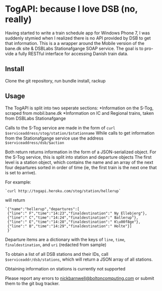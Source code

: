 TogAPI: because I love DSB (no, really)
========================================================

Having started to write a train schedule app for Windows Phone 7, I was
suddenly stymied when I realized there is no API provided by DSB to get
that information. This is a a wrapper around the Mobile version of the
bane.dk site & DSBLabs Stationafgange SOAP service. The goal is to pro-
vide a fully RESTful interface for accessing Danish train data. 

Install
-------
Clone the git repository, run bundle install, rackup

Usage
-----
The TogAPI is split into two seperate sections:
	*Information on the S-Tog, scraped from mobil.bane.dk
	*Information on IC and Regional trains, taken from DSBLabs Stationafgange

Calls to the S-Tog service are made in the form of
 `curl $serviceaddress/stog/station/$stationname`
While calls to get information from the Stationafgange service use the
address `$serviceaddress/dsb/$action`

Both return returns information in the form of a JSON-serialized object.
For the S-Tog service, this is split into station and departure objects
The first level is a station object, which contains the name and an array
of the next four departures sorted in order of time (ie, the first train
is the next one that is set to arrive). 

For example:

	`curl http://togapi.heroku.com/stog/station/hellerup`

will return

	`{"name":"hellerup","departures":[
	 {"line":" F","time":"14:23","finaldestination":" Ny Ellebjerg"},
	 {"line":" C","time":"14:24","finaldestination":" Ballerup"},
	 {"line":" E","time":"14:28","finaldestination":" K\u00f8ge"},
	 {"line":" B","time":"14:29","finaldestination":" Holte"}]
	 }`

Departure items are a dictionary with the keys of `line`, `time`,
`finaldestination`, and `uri` (redacted from sample)

To obtain a list of all DSB stations and their IDs, call
`$serviceaddr/dsb/stations`, which will return a JSON array of all stations.

Obtaining information on stations is currently not supported

Please report any errors to nickbarnwell@boltoncomputing.com or submit them to the git bug tracker. 



